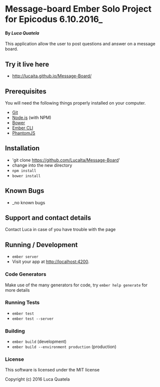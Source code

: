 # Message-board Ember Solo Project for Epicodus 6.10.2016_
#### By _**Luca Quatela**_

This application allow the user to post questions and answer on a message board.

## Try it live here

* http://lucaita.github.io/Message-Board/

## Prerequisites

You will need the following things properly installed on your computer.

* [Git](http://git-scm.com/)
* [Node.js](http://nodejs.org/) (with NPM)
* [Bower](http://bower.io/)
* [Ember CLI](http://ember-cli.com/)
* [PhantomJS](http://phantomjs.org/)

## Installation

* 'git clone https://github.com/LucaIta/Message-Board'
* change into the new directory
* `npm install`
* `bower install`

## Known Bugs
* _no known bugs

## Support and contact details

Contact Luca in case of you have trouble with the page

## Running / Development

* `ember server`
* Visit your app at [http://localhost:4200](http://localhost:4200).

### Code Generators

Make use of the many generators for code, try `ember help generate` for more details

### Running Tests

* `ember test`
* `ember test --server`

### Building

* `ember build` (development)
* `ember build --environment production` (production)

### License

This software is licensed under the MIT license

Copyright (c) 2016 Luca Quatela
